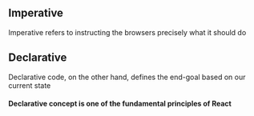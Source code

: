 ## Imperative 
Imperative refers to instructing the browsers precisely what it should do

## Declarative
Declarative code, on the other hand, defines the end-goal based on our current state

#### Declarative concept is one of the fundamental principles of React